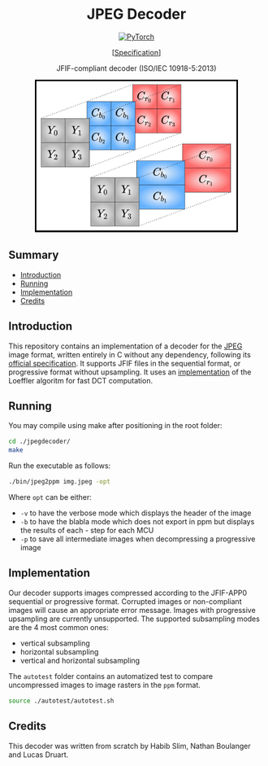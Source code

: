 <div align="center">
<h1 align="center">
    JPEG Decoder
</h1>

[![PyTorch](https://img.shields.io/badge/C--99-red?logo=C&logoColor=white)](https://pytorch.org/)

\[[Specification](./docs/itu-t81.pdf)\]

JFIF-compliant decoder (ISO/IEC 10918-5:2013)

<p align="center">
     <img src="./main_fig.svg" width=400px/>
</p>
</div>


## Summary

* [Introduction](#introduction)
* [Running](#running)
* [Implementation](#implementation)
* [Credits](#credits)

## Introduction

This repository contains an implementation of a decoder for the [JPEG](https://wacv2022.thecvf.com/) image format, written entirely in C without any dependency, following its [official specification](./docs/itu-t81.pdf). It supports JFIF files in the sequential format, or progressive format without upsampling. It uses an [implementation](./docs/loeffler.pdf) of the Loeffler algoritm for fast DCT computation.


## Running

You may compile using make after positioning in the root folder:
```bash
cd ./jpegdecoder/
make
```

Run the executable as follows:
```bash
./bin/jpeg2ppm img.jpeg -opt
```

Where `opt` can be either:
- `-v` to have the verbose mode which displays the header of the image
- `-b` to have the blabla mode which does not export in ppm but displays the results of each - step for each MCU
- `-p` to save all intermediate images when decompressing a progressive image


## Implementation

Our decoder supports images compressed according to the JFIF-APP0 sequential or progressive format. Corrupted images or non-compliant images will cause an appropriate error message.
Images with progressive upsampling are currently unsupported.
The supported subsampling modes are the 4 most common ones:
- vertical subsampling
- horizontal subsampling
- vertical and horizontal subsampling

The `autotest` folder contains an automatized test to compare uncompressed images to image rasters in the `ppm` format.

```bash
source ./autotest/autotest.sh
```

## Credits

This decoder was written from scratch by Habib Slim, Nathan Boulanger and Lucas Druart.
